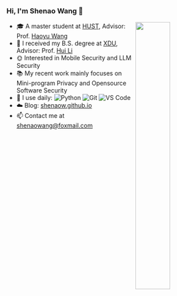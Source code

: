 ### Hi, I'm Shenao Wang 👋 
<img align="right" width="40%" src="https://github-readme-stats.vercel.app/api/top-langs/?username=shenaow&layout=compact&show_icons=true&count_private=false">

- 🎓 A master student at [HUST](https://www.hust.edu.cn/), Advisor: Prof. [Haoyu Wang](https://howiepku.github.io/)
- :space_invader: I received my B.S. degree at [XDU](https://www.xidian.edu.cn/), Advisor: Prof. [Hui Li](https://web.xidian.edu.cn/lihui/)
- 🌞 Interested in Mobile Security and LLM Security
- 📚 My recent work mainly focuses on Mini-program Privacy and Opensource Software Security
- 🚀 I use daily: ![Python](https://img.shields.io/badge/-Python-8fcfd1?style=plastic&logo=Python)
     ![Git](https://img.shields.io/badge/-Git-black?style=plastic&logo=git)
     ![VS Code](https://img.shields.io/badge/-VS%20Code-007ACC?style=plastic&logo=visual-studio-code)
- ☁️ Blog: [shenaow.github.io](https://shenaow.github.io/)
- 📫 Contact me at shenaowang@foxmail.com
